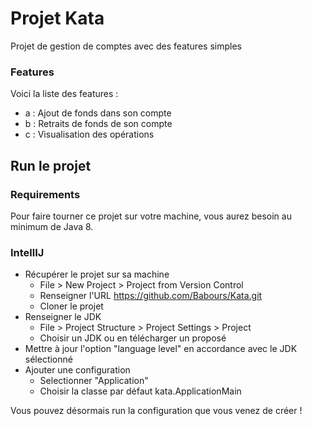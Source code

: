 # Projet Kata

Projet de gestion de comptes avec des features simples

### Features
Voici la liste des features :
* a : Ajout de fonds dans son compte
* b : Retraits de fonds de son compte
* c : Visualisation des opérations

## Run le projet

### Requirements
Pour faire tourner ce projet sur votre machine, vous aurez besoin au minimum de Java 8.

### IntellIJ

* Récupérer le projet sur sa machine
    * File > New Project > Project from Version Control
    * Renseigner l'URL https://github.com/Babours/Kata.git
    * Cloner le projet
* Renseigner le JDK
    * File > Project Structure > Project Settings > Project
    * Choisir un JDK ou en télécharger un proposé
* Mettre à jour l'option "language level" en accordance avec le JDK sélectionné
* Ajouter une configuration
    * Selectionner "Application"
    * Choisir la classe par défaut kata.ApplicationMain

Vous pouvez désormais run la configuration que vous venez de créer !
